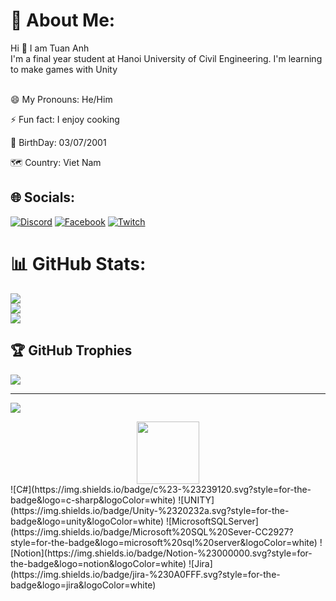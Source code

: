 # 💫 About Me:
Hi 👋 I am Tuan Anh<br>I'm a final year student at Hanoi University of Civil Engineering. I'm learning to make games with Unity<br><br>

😄 My Pronouns: He/Him

⚡ Fun fact: I enjoy cooking

🎂 BirthDay: 03/07/2001

🗺️ Country: Viet Nam




## 🌐 Socials:
[![Discord](https://img.shields.io/badge/Discord-%237289DA.svg?logo=discord&logoColor=white)](https://discord.gg/https://discord.gg/mTb8mzrC) [![Facebook](https://img.shields.io/badge/Facebook-%231877F2.svg?logo=Facebook&logoColor=white)](https://www.facebook.com/profile.php?id=100004575855017) [![Twitch](https://img.shields.io/badge/Twitch-%239146FF.svg?logo=Twitch&logoColor=white)](https://twitch.tv/tuananh37201) 


# 📊 GitHub Stats:
![](https://github-readme-stats.vercel.app/api?username=tuananh37201&theme=tokyonight&hide_border=false&include_all_commits=true&count_private=false)<br/>
![](https://github-readme-streak-stats.herokuapp.com/?user=tuananh37201&theme=tokyonight&hide_border=false)<br/>
![](https://github-readme-stats.vercel.app/api/top-langs/?username=tuananh37201&theme=tokyonight&hide_border=false&include_all_commits=true&count_private=false&layout=compact)



## 🏆 GitHub Trophies
![](https://github-profile-trophy.vercel.app/?username=tuananh37201&theme=tokyonight&no-frame=false&no-bg=false&margin-w=4)

---
[![](https://visitcount.itsvg.in/api?id=tuananh37201&label=Profile%20Views&color=0&icon=5&pretty=true)](https://visitcount.itsvg.in)

<div id="header" align="center">
  <img src="https://media.giphy.com/media/qgQUggAC3Pfv687qPC/giphy.gif" width="100"/>
</div>
![C#](https://img.shields.io/badge/c%23-%23239120.svg?style=for-the-badge&logo=c-sharp&logoColor=white)  ![UNITY](https://img.shields.io/badge/Unity-%2320232a.svg?style=for-the-badge&logo=unity&logoColor=white) ![MicrosoftSQLServer](https://img.shields.io/badge/Microsoft%20SQL%20Sever-CC2927?style=for-the-badge&logo=microsoft%20sql%20server&logoColor=white) ![Notion](https://img.shields.io/badge/Notion-%23000000.svg?style=for-the-badge&logo=notion&logoColor=white) ![Jira](https://img.shields.io/badge/jira-%230A0FFF.svg?style=for-the-badge&logo=jira&logoColor=white)

